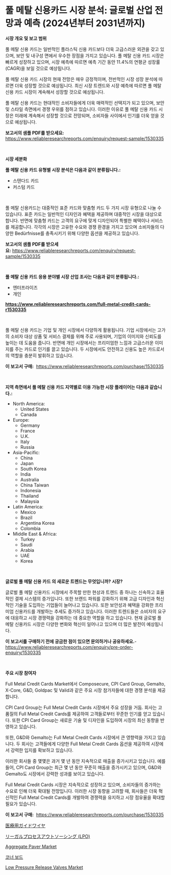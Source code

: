 <p><h1>풀 메탈 신용카드 시장 분석: 글로벌 산업 전망과 예측 (2024년부터 2031년까지)</h1></p><p><strong>시장 개요 및 보고 범위</strong></p>
<p><p>풀 메탈 신용 카드는 일반적인 플라스틱 신용 카드보다 더욱 고급스러운 외관을 갖고 있으며, 보안 및 내구성 면에서 우수한 장점을 가지고 있습니다. 풀 메탈 신용 카드 시장은 빠르게 성장하고 있으며, 시장 예측에 따르면 예측 기간 동안 11.4%의 연평균 성장률(CAGR)을 보일 것으로 예상됩니다.</p><p>풀 메탈 신용 카드 시장의 현재 전망은 매우 긍정적이며, 전반적인 시장 성장 분석에 따르면 더욱 성장할 것으로 예상됩니다. 최신 시장 트렌드와 시장 예측에 따르면 풀 메탈 신용 카드 시장이 계속해서 성장할 것으로 예상됩니다.</p><p>풀 메탈 신용 카드는 현대적인 소비자들에게 더욱 매력적인 선택지가 되고 있으며, 보안 및 스타일 측면에서 경쟁 우위를 점하고 있습니다. 이러한 이유로 풀 메탈 신용 카드 시장은 미래에 계속해서 성장할 것으로 전망되며, 소비자들 사이에서 인기를 더욱 얻을 것으로 예상됩니다.</p></p>
<p><strong>보고서의 샘플 PDF를 받으세요:</strong> <a href="https://www.reliableresearchreports.com/enquiry/request-sample/1530335">https://www.reliableresearchreports.com/enquiry/request-sample/1530335</a></p>
<p>&nbsp;</p>
<p><strong>시장 세분화</strong></p>
<p><strong>풀 메탈 신용 카드 유형별 시장 분석은 다음과 같이 분류됩니다.:</strong></p>
<p><ul><li>스탠다드 카드</li><li>커스텀 카드</li></ul></p>
<p>&nbsp;</p>
<p><p>풀 메탈 신용카드는 대중적인 표준 카드와 맞춤형 카드 두 가지 시장 유형으로 나눌 수 있습니다. 표준 카드는 일반적인 디자인과 혜택을 제공하며 대중적인 시장을 대상으로 합니다. 반면에 맞춤형 카드는 고객의 요구에 맞게 디자인되어 특별한 혜택이나 서비스를 제공합니다. 각각의 시장은 고유한 수요와 경쟁 환경을 가지고 있으며 소비자들의 다양한 Bedürfnisse를 충족시키기 위해 다양한 옵션을 제공하고 있습니다.</p></p>
<p><strong>보고서의 샘플 PDF를 받으세요:</strong>&nbsp;<a href="https://www.reliableresearchreports.com/enquiry/request-sample/1530335">https://www.reliableresearchreports.com/enquiry/request-sample/1530335</a></p>
<p>&nbsp;</p>
<p><strong> 풀 메탈 신용 카드 응용 분야별 시장 산업 조사는 다음과 같이 분류됩니다.:</strong></p>
<p><ul><li>엔터프라이즈</li><li>개인</li></ul></p>
<p><strong><a href="https://www.reliableresearchreports.com/full-metal-credit-cards-r1530335">https://www.reliableresearchreports.com/full-metal-credit-cards-r1530335</a></strong></p>
<p>&nbsp;</p>
<p><p>풀 메탈 신용 카드는 기업 및 개인 시장에서 다양하게 활용됩니다. 기업 시장에서는 고가의 소비자 대상 상품 및 서비스 결제를 위해 주로 사용되며, 기업의 이미지와 신뢰도를 높이는 데 도움을 줍니다. 반면에 개인 시장에서는 프리미엄한 느낌과 고급스러운 이미지를 주는 카드로 인기를 끌고 있습니다. 두 시장에서도 안전하고 신용도 높은 카드로서의 역할을 충분히 발휘하고 있습니다.</p></p>
<p><strong>이 보고서 구매:</strong>&nbsp; <a href="https://www.reliableresearchreports.com/purchase/1530335">https://www.reliableresearchreports.com/purchase/1530335</a></p>
<p>&nbsp;</p>
<p><strong>지역 측면에서 풀 메탈 신용 카드 지역별로 이용 가능한 시장 플레이어는 다음과 같습니다.:</strong></p>
<p><ul>
    <li>
        North America:
        <ul>
            <li>United States</li>
            <li>Canada</li>
        </ul>
    </li>
    <li>
        Europe:
        <ul>
            <li>Germany</li>
            <li>France</li>
            <li>U.K.</li>
            <li>Italy</li>
            <li>Russia</li>
        </ul>
    </li>
    <li>
        Asia-Pacific:
        <ul>
            <li>China</li>
            <li>Japan</li>
            <li>South Korea</li>
            <li>India</li>
            <li>Australia</li>
            <li>China Taiwan</li>
            <li>Indonesia</li>
            <li>Thailand</li>
            <li>Malaysia</li>
        </ul>
    </li>
    <li>
        Latin America:
        <ul>
            <li>Mexico</li>
            <li>Brazil</li>
            <li>Argentina Korea</li>
            <li>Colombia</li>
        </ul>
    </li>
    <li>
        Middle East & Africa:
        <ul>
            <li>Turkey</li>
            <li>Saudi</li>
            <li>Arabia</li>
            <li>UAE</li>
            <li>Korea</li>
        </ul>
    </li>
    </ul></p>
<p>&nbsp;</p>
<p><strong>글로벌 풀 메탈 신용 카드 의 새로운 트렌드는 무엇입니까? 시장?</strong></p>
<p><p>글로벌 풀 메탈 신용카드 시장에서 주목할 만한 현상과 트렌드 중 하나는 신속하고 효율적인 결제 시스템의 증가입니다. 또한 브랜드 파워를 강화하기 위해 고급 디자인과 혁신적인 기술을 도입하는 기업들이 늘어나고 있습니다. 또한 보안성과 혜택을 강화한 프리미엄 신용카드를 개발하는 추세도 증가하고 있습니다. 이러한 트렌드들은 소비자의 요구에 대응하고 시장 경쟁력을 강화하는 데 중요한 역할을 하고 있습니다. 현재 글로벌 풀 메탈 신용카드 시장은 다양한 변화와 혁신이 일어나고 있으며 더 많은 발전이 예상됩니다.</p></p>
<p><strong>이 보고서를 구매하기 전에 궁금한 점이 있으면 문의하거나 공유하세요.</strong>- <a href="https://www.reliableresearchreports.com/enquiry/pre-order-enquiry/1530335">https://www.reliableresearchreports.com/enquiry/pre-order-enquiry/1530335</a></p>
<p>&nbsp;</p>
<p><strong>주요 시장 참여자</strong></p>
<p><p>Full Metal Credit Cards Market에서 Composecure, CPI Card Group, Gemalto, X-Core, G&D, Goldpac 및 Valid과 같은 주요 시장 참가자들에 대한 경쟁 분석을 제공합니다.</p><p>CPI Card Group는 Full Metal Credit Cards 시장에서 주요 성장을 거둠. 회사는 고품질의 Full Metal Credit Cards를 제공하여 고객들로부터 꾸준한 인기를 얻고 있습니다. 또한 CPI Card Group는 새로운 기술 및 디자인을 도입하여 시장의 최신 동향을 반영하고 있습니다.</p><p>또한, G&D와 Gemalto는 Full Metal Credit Cards 시장에서 큰 영향력을 가지고 있습니다. 두 회사는 고객들에게 다양한 Full Metal Credit Cards 옵션을 제공하여 시장에서 강력한 입지를 확보하고 있습니다.</p><p>이러한 회사들 중 몇몇은 과거 몇 년 동안 지속적으로 매출을 증가시키고 있습니다. 예를 들어, CPI Card Group는 최근 몇 년 동안 꾸준히 매출을 증가시키고 있으며, G&D와 Gemalto도 시장에서 강력한 성과를 보이고 있습니다.</p><p>Full Metal Credit Cards 시장은 지속적으로 성장하고 있으며, 소비자들의 증가하는 수요로 인해 더욱 확대될 전망입니다. 이러한 시장 동향을 고려할 때, 회사들은 더욱 혁신적인 Full Metal Credit Cards를 개발하여 경쟁력을 유지하고 시장 점유율을 확대할 필요가 있습니다.</p></p>
<p><strong>이 보고서 구매:</strong>&nbsp;&nbsp;<a href="https://www.reliableresearchreports.com/purchase/1530335">https://www.reliableresearchreports.com/purchase/1530335</a></p>
<p><p><a href="https://github.com/xnljig2898992/Market-Research-Report-List-1/blob/main/363566428805.md">医療用ガイドワイヤ</a></p><p><a href="https://github.com/adcxff01450218/Market-Research-Report-List-1/blob/main/108888328806.md">リーガルプロセスアウトソーシング (LPO)</a></p><p><a href="https://github.com/sonuprakash1/Market-Research-Report-List-2/blob/main/aggregate-paver-market.md">Aggregate Paver Market</a></p><p><a href="https://github.com/vsn7qpua81q/Market-Research-Report-List-1/blob/main/356314126416.md">코너 보드</a></p><p><a href="https://github.com/jhcraigie/Market-Research-Report-List-3/blob/main/low-pressure-release-valves-market.md">Low Pressure Release Valves Market</a></p></p>